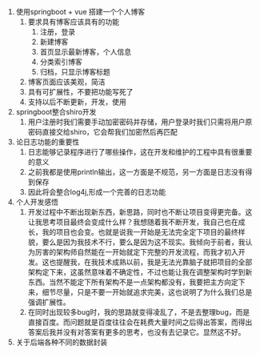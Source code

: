 1. 使用springboot + vue 搭建一个个人博客
   1. 要求具有博客应该具有的功能
      1. 注册，登录
      2. 新建博客
      3. 首页显示最新博客，个人信息
      4. 分类索引博客
      5. 归档，只显示博客标题
   2. 博客页面应该美观，简洁
   3. 具有可扩展性，不要把功能写死了
   4. 支持以后不断更新，开发，使用
2. springboot整合shiro开发
   1. 用户注册时我们需要手动加密密码并存储，用户登录时我们只需将用户原密码直接交给shiro，它会帮我们加密然后再匹配
3. 论日志功能的重要性
   1. 日志能够记录程序进行了哪些操作，这在开发和维护的工程中具有很重要的意义
   2. 之前我都是使用println输出，这一方面是不规范，另一方面是日志没有得到保存
   3. 因此将会整合log4j,形成一个完善的日志功能
4. 个人开发感悟
   1. 开发过程中不断出现新东西，新思路，同时也不断让项目变得更完备。这让我思考项目最终会变成什么样？我想随着我不断开发，我自己也在成长，我的项目也会变。也就是说我一开始是无法完全定下项目的最终样貌，要么是因为我技术不行，要么是因为这不现实。我倾向于前者，我认为厉害的架构师自然能在一开始就定下完整的开发流程，而我才初入开发。这也提醒我，在我技术成熟以前，我是无法光靠脑子就把项目的全部架构定下来，这虽然意味着不确定性，不过也能让我在调整架构时学到新东西。当然不能定下所有架构不是一点架构都没有，我要把主方向定下来，细节尽量，只是不要一开始就追求完美，这也说明了为什么我们总是强调扩展性。
   2. 在同时出现较多bug时，我的思路就变得凌乱了，不是去整理bug，而是直接百度。而问题就是百度往往会在耗费大量时间之后得出答案，而得出答案后我并没有对答案有更多的思考，也没有去记录它。显然这不好。
5. 关于后端各种不同的数据封装 